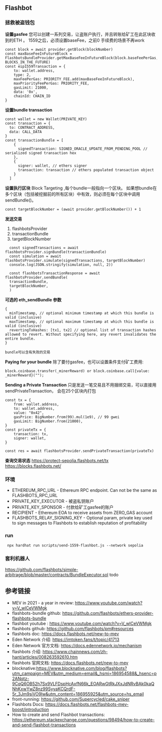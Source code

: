 ## Flashbot 

### 拯救被盗钱包

**设置gasfee**
您可以创建一系列交易，让盗账户执行，并且转账给矿工在此区块收到的ETH 。
1559之后，必须设置baseFee，之前0 手续费的场景不再work
```
const block = await provider.getBlock(blockNumber)
const maxBaseFeeInFutureBlock = FlashbotsBundleProvider.getMaxBaseFeeInFutureBlock(block.baseFeePerGas, BLOCKS_IN_THE_FUTURE)
const eip1559Transaction = {
    to: wallet.address,
    type: 2,
    maxFeePerGas: PRIORITY_FEE.add(maxBaseFeeInFutureBlock),
    maxPriorityFeePerGas: PRIORITY_FEE,
    gasLimit: 21000,
    data: '0x',
    chainId: CHAIN_ID
}
```

**设置bundle transaction**
```
const wallet = new Wallet(PRIVATE_KEY)
const transaction = {
  to: CONTRACT_ADDRESS,
  data: CALL_DATA
}
const transactionBundle = [
    {
      signedTransaction: SIGNED_ORACLE_UPDATE_FROM_PENDING_POOL // serialized signed transaction hex
    },
    {
      signer: wallet, // ethers signer
      transaction: transaction // ethers populated transaction object
    }
  ]
```

**设置执行区块** 
Block Targeting ,每个bundle一般指向一个区块。
如果想bundle在多个区块（包括被挖掘前的所有区块）中有效，则必须在每个区块中调用 sendBundle()。
```
const targetBlockNumber = (await provider.getBlockNumber()) + 1
```

**发送交易** 
1. flashbotsProvider
2. transactionBundle
3. targetBlockNumber

```
  const signedTransactions = await flashbotsProvider.signBundle(transactionBundle)
  const simulation = await flashbotsProvider.simulate(signedTransactions, targetBlockNumber)
  console.log(JSON.stringify(simulation, null, 2))

  const flashbotsTransactionResponse = await flashbotsProvider.sendBundle(
  transactionBundle,
  targetBlockNumber,
  )
```

**可选的 eth_sendBundle 参数**
```
{
  minTimestamp, // optional minimum timestamp at which this bundle is valid (inclusive)
  maxTimestamp, // optional maximum timestamp at which this bundle is valid (inclusive)
  revertingTxHashes: [tx1, tx2] // optional list of transaction hashes allowed to revert. Without specifying here, any revert invalidates the entire bundle.
}

bundle可以含有失败的交易
```

**Paying for your bundle**
除了要付gasfee，也可以设置条件支付矿工费用:
```
block.coinbase.transfer(_minerReward) or block.coinbase.call{value: _minerReward}("");

```

**Sending a Private Transaction**
只是发送一笔交易且不用捆绑交易，可以直接用sendPrivateTransaction， 会在25个区块内打包
```
const tx = {
    from: wallet.address,
    to: wallet.address,
    value: "0x42",
    gasPrice: BigNumber.from(99).mul(1e9), // 99 gwei
    gasLimit: BigNumber.from(21000),
}
const privateTx = {
    transaction: tx,
    signer: wallet,
}

const res = await flashbotsProvider.sendPrivateTransaction(privateTx)
```


**查询交易状态** 
https://protect-sepolia.flashbots.net/tx
https://blocks.flashbots.net/

### 环境
- ETHEREUM_RPC_URL - Ethereum RPC endpoint. Can not be the same as FLASHBOTS_RPC_URL
- PRIVATE_KEY_EXECUTOR - 被盗私钥账户
- PRIVATE_KEY_SPONSOR - 付款给矿工gasfee的账户
- RECIPIENT - Ethereum EOA to receive assets from ZERO_GAS account
- FLASHBOTS_RELAY_SIGNING_KEY - Optional param, private key used to sign messages to Flashbots to establish reputation of profitability


### run
```
 npx hardhat run scripts/send-1559-flashbot.js --network sepolia 
``` 

### 套利机器人
https://github.com/flashbots/simple-arbitrage/blob/master/contracts/BundleExecutor.sol
todo

## 参考链接

- MEV in 2021 - a year in review: https://www.youtube.com/watch?v=V_wlCeVWMgk
- flashbots-bundle github: https://github.com/flashbots/ethers-provider-flashbots-bundle
- flashbot youtube : https://www.youtube.com/watch?v=V_wlCeVWMgk
- flashbots github: https://github.com/flashbots/pm#resources  
- flashbots doc: https://docs.flashbots.net/new-to-mev
- Eden Network 介绍: https://imtoken.fans/t/topic/41713
- Eden Network 官方文档: https://docs.edennetwork.io/mechanism  
- flashbots 介绍: https://www.chainnews.com/zh-hant/articles/008263592610.htm  
- flashbots 官网文档: https://docs.flashbots.net/new-to-mev  
- blocknative:https://www.blocknative.com/blog/flashbots?utm_campaign=MEV&utm_medium=email&_hsmi=186954588&_hsenc=p2ANqtz-9CqQ6OB52h7Sx9VLFDspHcAxfN66k_EOARwGtRkJXxJdNRvBAk0kaQNhKxwYwZ8nz99SyyaKCQrdF-5r_3Jm9siVO9lw&utm_content=186955925&utm_source=hs_email
- front-running: https://github.com/Supercycled/cake_sniper
- Flashbots Docs: https://docs.flashbots.net/flashbots-mev-boost/introduction
- How to create and send Flashbot transactions: https://ethereum.stackexchange.com/questions/98494/how-to-create-and-send-flashbot-transactions